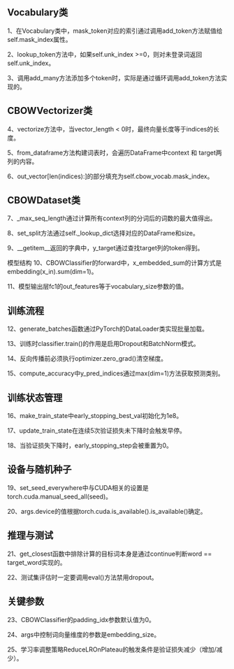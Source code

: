 ## Vocabulary类
1、在Vocabulary类中，mask_token对应的索引通过调用add_token方法赋值给self.mask_index属性。

2、lookup_token方法中，如果self.unk_index >=0，则对未登录词返回self.unk_index。

3、调用add_many方法添加多个token时，实际是通过循环调用add_token方法实现的。

## CBOWVectorizer类
4、vectorize方法中，当vector_length < 0时，最终向量长度等于indices的长度。

5、from_dataframe方法构建词表时，会遍历DataFrame中context 和 target两列的内容。

6、out_vector[len(indices):]的部分填充为self.cbow_vocab.mask_index。

## CBOWDataset类
7、_max_seq_length通过计算所有context列的分词后的词数的最大值得出。

8、set_split方法通过self._lookup_dict选择对应的DataFrame和size。

9、__getitem__返回的字典中，y_target通过查找target列的token得到。

模型结构 10、CBOWClassifier的forward中，x_embedded_sum的计算方式是embedding(x_in).sum(dim=1)。

11、模型输出层fc1的out_features等于vocabulary_size参数的值。

## 训练流程
12、generate_batches函数通过PyTorch的DataLoader类实现批量加载。

13、训练时classifier.train()的作用是启用Dropout和BatchNorm模式。

14、反向传播前必须执行optimizer.zero_grad()清空梯度。

15、compute_accuracy中y_pred_indices通过max(dim=1)方法获取预测类别。

## 训练状态管理
16、make_train_state中early_stopping_best_val初始化为1e8。

17、update_train_state在连续5次验证损失未下降时会触发早停。

18、当验证损失下降时，early_stopping_step会被重置为0。

## 设备与随机种子
19、set_seed_everywhere中与CUDA相关的设置是torch.cuda.manual_seed_all(seed)。

20、args.device的值根据torch.cuda.is_available().is_available()确定。

## 推理与测试
21、get_closest函数中排除计算的目标词本身是通过continue判断word == target_word实现的。

22、测试集评估时一定要调用eval()方法禁用dropout。

## 关键参数
23、CBOWClassifier的padding_idx参数默认值为0。

24、args中控制词向量维度的参数是embedding_size。

25、学习率调整策略ReduceLROnPlateau的触发条件是验证损失减少（增加/减少）。